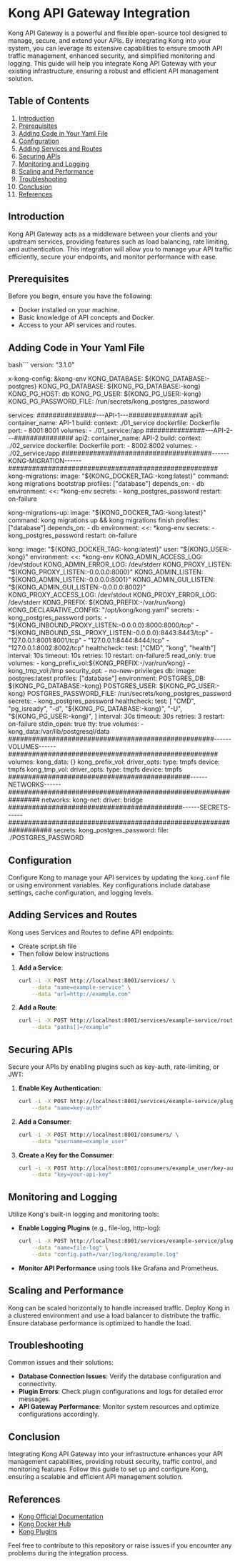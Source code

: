 # Kong API Gateway Integration

Kong API Gateway is a powerful and flexible open-source tool designed to manage, secure, and extend your APIs. By integrating Kong into your system, you can leverage its extensive capabilities to ensure smooth API traffic management, enhanced security, and simplified monitoring and logging. This guide will help you integrate Kong API Gateway with your existing infrastructure, ensuring a robust and efficient API management solution.

## Table of Contents

1. [Introduction](#introduction)
2. [Prerequisites](#prerequisites)
3. [Adding Code in Your Yaml File](#adding-code-in-your-yaml-file)
4. [Configuration](#configuration)
5. [Adding Services and Routes](#adding-services-and-routes)
6. [Securing APIs](#securing-apis)
7. [Monitoring and Logging](#monitoring-and-logging)
8. [Scaling and Performance](#scaling-and-performance)
9. [Troubleshooting](#troubleshooting)
10. [Conclusion](#conclusion)
11. [References](#references)

## Introduction

Kong API Gateway acts as a middleware between your clients and your upstream services, providing features such as load balancing, rate limiting, and authentication. This integration will allow you to manage your API traffic efficiently, secure your endpoints, and monitor performance with ease.

## Prerequisites

Before you begin, ensure you have the following:

- Docker installed on your machine.
- Basic knowledge of API concepts and Docker.
- Access to your API services and routes.

## Adding Code in Your Yaml File

bash```
version: "3.1.0"

x-kong-config: &kong-env
  KONG_DATABASE: ${KONG_DATABASE:-postgres}
  KONG_PG_DATABASE: ${KONG_PG_DATABASE:-kong}
  KONG_PG_HOST: db
  KONG_PG_USER: ${KONG_PG_USER:-kong}
  KONG_PG_PASSWORD_FILE: /run/secrets/kong_postgres_password

services:
  ###############---API-1---###############
  api1:
    container_name: API-1
    build:
      context: ./01_service
      dockerfile: Dockerfile
    port:
      - 8001:8001
    volumes:
      - ./01_service:/app
 ###############---API-2---###############
    api2:
      container_name: API-2
      build:
        context: ./02_service
        dockerfile: Dockerfile
      port:
        - 8002:8002
      volumes:
        - ./02_service:/app
  ######################################------KONG-MIGRATION------#####################################################
  kong-migrations:
    image: "${KONG_DOCKER_TAG:-kong:latest}"
    command: kong migrations bootstrap
    profiles: ["database"]
    depends_on:
      - db
    environment:
      <<: *kong-env
    secrets:
      - kong_postgres_password
    restart: on-failure

  kong-migrations-up:
    image: "${KONG_DOCKER_TAG:-kong:latest}"
    command: kong migrations up && kong migrations finish
    profiles: ["database"]
    depends_on:
      - db
    environment:
      <<: *kong-env
    secrets:
      - kong_postgres_password
    restart: on-failure

  kong:
    image: "${KONG_DOCKER_TAG:-kong:latest}"
    user: "${KONG_USER:-kong}"
    environment:
      <<: *kong-env
      KONG_ADMIN_ACCESS_LOG: /dev/stdout
      KONG_ADMIN_ERROR_LOG: /dev/stderr
      KONG_PROXY_LISTEN: "${KONG_PROXY_LISTEN:-0.0.0.0:8000}"
      KONG_ADMIN_LISTEN: "${KONG_ADMIN_LISTEN:-0.0.0.0:8001}"
      KONG_ADMIN_GUI_LISTEN: "${KONG_ADMIN_GUI_LISTEN:-0.0.0.0:8002}"
      KONG_PROXY_ACCESS_LOG: /dev/stdout
      KONG_PROXY_ERROR_LOG: /dev/stderr
      KONG_PREFIX: ${KONG_PREFIX:-/var/run/kong}
      KONG_DECLARATIVE_CONFIG: "/opt/kong/kong.yaml"
    secrets:
      - kong_postgres_password
    ports:
      - "${KONG_INBOUND_PROXY_LISTEN:-0.0.0.0}:8000:8000/tcp"
      - "${KONG_INBOUND_SSL_PROXY_LISTEN:-0.0.0.0}:8443:8443/tcp"
      - "127.0.0.1:8001:8001/tcp"
      - "127.0.0.1:8444:8444/tcp"
      - "127.0.0.1:8002:8002/tcp"
    healthcheck:
      test: ["CMD", "kong", "health"]
      interval: 10s
      timeout: 10s
      retries: 10
    restart: on-failure:5
    read_only: true
    volumes:
      - kong_prefix_vol:${KONG_PREFIX:-/var/run/kong}
      - kong_tmp_vol:/tmp
    security_opt:
      - no-new-privileges
  db:
    image: postgres:latest
    profiles: ["database"]
    environment:
      POSTGRES_DB: ${KONG_PG_DATABASE:-kong}
      POSTGRES_USER: ${KONG_PG_USER:-kong}
      POSTGRES_PASSWORD_FILE: /run/secrets/kong_postgres_password
    secrets:
      - kong_postgres_password
    healthcheck:
      test:
        [
          "CMD",
          "pg_isready",
          "-d",
          "${KONG_PG_DATABASE:-kong}",
          "-U",
          "${KONG_PG_USER:-kong}",
        ]
      interval: 30s
      timeout: 30s
      retries: 3
    restart: on-failure
    stdin_open: true
    tty: true
    volumes:
      - kong_data:/var/lib/postgresql/data
####################################################------VOLUMES------#####################################################
volumes:
  kong_data: {}
  kong_prefix_vol:
    driver_opts:
      type: tmpfs
      device: tmpfs
  kong_tmp_vol:
    driver_opts:
      type: tmpfs
      device: tmpfs
##############################################------NETWORKS------################################################################
networks:
  kong-net:
    driver: bridge
############################################------SECRETS------###################################################################
secrets:
  kong_postgres_password:
    file: ./POSTGRES_PASSWORD

## Configuration

Configure Kong to manage your API services by updating the `kong.conf` file or using environment variables. Key configurations include database settings, cache configuration, and logging levels. 

## Adding Services and Routes

Kong uses Services and Routes to define API endpoints:
- Create script.sh file
- Then follow below instructions

1. **Add a Service**:
    ```sh
    curl -i -X POST http://localhost:8001/services/ \
        --data "name=example-service" \
        --data "url=http://example.com"
    ```

2. **Add a Route**:
    ```sh
    curl -i -X POST http://localhost:8001/services/example-service/routes \
        --data "paths[]=/example"
    ```

## Securing APIs

Secure your APIs by enabling plugins such as key-auth, rate-limiting, or JWT:

1. **Enable Key Authentication**:
    ```sh
    curl -i -X POST http://localhost:8001/services/example-service/plugins \
        --data "name=key-auth"
    ```

2. **Add a Consumer**:
    ```sh
    curl -i -X POST http://localhost:8001/consumers/ \
        --data "username=example_user"
    ```

3. **Create a Key for the Consumer**:
    ```sh
    curl -i -X POST http://localhost:8001/consumers/example_user/key-auth/ \
        --data "key=your-api-key"
    ```

## Monitoring and Logging

Utilize Kong's built-in logging and monitoring tools:

- **Enable Logging Plugins** (e.g., file-log, http-log):
    ```sh
    curl -i -X POST http://localhost:8001/services/example-service/plugins \
        --data "name=file-log" \
        --data "config.path=/var/log/kong/example.log"
    ```

- **Monitor API Performance** using tools like Grafana and Prometheus.

## Scaling and Performance

Kong can be scaled horizontally to handle increased traffic. Deploy Kong in a clustered environment and use a load balancer to distribute the traffic. Ensure database performance is optimized to handle the load.

## Troubleshooting

Common issues and their solutions:

- **Database Connection Issues**: Verify the database configuration and connectivity.
- **Plugin Errors**: Check plugin configurations and logs for detailed error messages.
- **API Gateway Performance**: Monitor system resources and optimize configurations accordingly.

## Conclusion

Integrating Kong API Gateway into your infrastructure enhances your API management capabilities, providing robust security, traffic control, and monitoring features. Follow this guide to set up and configure Kong, ensuring a scalable and efficient API management solution.

## References

- [Kong Official Documentation](https://docs.konghq.com/)
- [Kong Docker Hub](https://hub.docker.com/_/kong)
- [Kong Plugins](https://docs.konghq.com/hub/)

Feel free to contribute to this repository or raise issues if you encounter any problems during the integration process.
